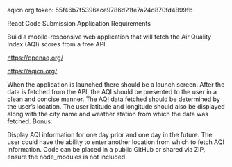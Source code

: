 aqicn.org token: 55f46b7f5396ace9786d21fe7a24d870fd4899fb

React Code Submission Application Requirements

Build a mobile-responsive web application that will fetch the Air Quality Index (AQI) scores from a free API.

https://openaq.org/

https://aqicn.org/

When the application is launched there should be a launch screen.
After the data is fetched from the API, the AQI should be presented to the user in a clean and concise manner.
The AQI data fetched should be determined by the user’s location.
The user latitude and longitude should also be displayed along with the city name and weather station from which the data was fetched.
Bonus:

Display AQI information for one day prior and one day in the future.
The user could have the ability to enter another location from which to fetch AQI information.
Code can be placed in a public GitHub or shared via ZIP, ensure the node_modules is not included.